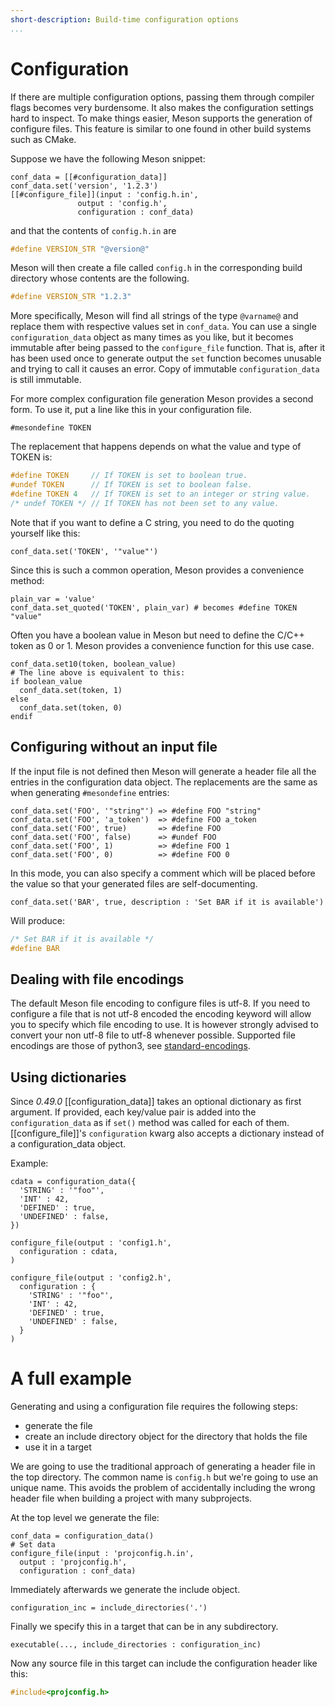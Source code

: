 ```yaml
---
short-description: Build-time configuration options
...
```


# Configuration

If there are multiple configuration options, passing them through
compiler flags becomes very burdensome. It also makes the
configuration settings hard to inspect. To make things easier, Meson
supports the generation of configure files. This feature is similar to
one found in other build systems such as CMake.

Suppose we have the following Meson snippet:

```meson
conf_data = [[#configuration_data]]
conf_data.set('version', '1.2.3')
[[#configure_file]](input : 'config.h.in',
               output : 'config.h',
               configuration : conf_data)
```

and that the contents of `config.h.in` are

```c
#define VERSION_STR "@version@"
```

Meson will then create a file called `config.h` in the corresponding
build directory whose contents are the following.

```c
#define VERSION_STR "1.2.3"
```

More specifically, Meson will find all strings of the type `@varname@`
and replace them with respective values set in `conf_data`. You can
use a single `configuration_data` object as many times as you like,
but it becomes immutable after being passed to the `configure_file`
function. That is, after it has been used once to generate output the
`set` function becomes unusable and trying to call it causes an error.
Copy of immutable `configuration_data` is still immutable.

For more complex configuration file generation Meson provides a second
form. To use it, put a line like this in your configuration file.

    #mesondefine TOKEN

The replacement that happens depends on what the value and type of TOKEN is:

```c
#define TOKEN     // If TOKEN is set to boolean true.
#undef TOKEN      // If TOKEN is set to boolean false.
#define TOKEN 4   // If TOKEN is set to an integer or string value.
/* undef TOKEN */ // If TOKEN has not been set to any value.
```

Note that if you want to define a C string, you need to do the quoting
yourself like this:

```meson
conf_data.set('TOKEN', '"value"')
```

Since this is such a common operation, Meson provides a convenience
method:

```meson
plain_var = 'value'
conf_data.set_quoted('TOKEN', plain_var) # becomes #define TOKEN "value"
```

Often you have a boolean value in Meson but need to define the C/C++
token as 0 or 1. Meson provides a convenience function for this use
case.

```meson
conf_data.set10(token, boolean_value)
# The line above is equivalent to this:
if boolean_value
  conf_data.set(token, 1)
else
  conf_data.set(token, 0)
endif
```

## Configuring without an input file

If the input file is not defined then Meson will generate a header
file all the entries in the configuration data object. The
replacements are the same as when generating `#mesondefine` entries:

```meson
conf_data.set('FOO', '"string"') => #define FOO "string"
conf_data.set('FOO', 'a_token')  => #define FOO a_token
conf_data.set('FOO', true)       => #define FOO
conf_data.set('FOO', false)      => #undef FOO
conf_data.set('FOO', 1)          => #define FOO 1
conf_data.set('FOO', 0)          => #define FOO 0
```

In this mode, you can also specify a comment which will be placed
before the value so that your generated files are self-documenting.

```meson
conf_data.set('BAR', true, description : 'Set BAR if it is available')
```

Will produce:

```c
/* Set BAR if it is available */
#define BAR
```

## Dealing with file encodings

The default Meson file encoding to configure files is utf-8. If you
need to configure a file that is not utf-8 encoded the encoding
keyword will allow you to specify which file encoding to use. It is
however strongly advised to convert your non utf-8 file to utf-8
whenever possible. Supported file encodings are those of python3, see
[standard-encodings](https://docs.python.org/3/library/codecs.html#standard-encodings).

## Using dictionaries

Since *0.49.0* [[configuration_data]] takes an optional dictionary as
first argument. If provided, each key/value pair is added into the
`configuration_data` as if `set()` method was called for each of them.
[[configure_file]]'s `configuration` kwarg also accepts a dictionary
instead of a configuration_data object.

Example:
```meson
cdata = configuration_data({
  'STRING' : '"foo"',
  'INT' : 42,
  'DEFINED' : true,
  'UNDEFINED' : false,
})

configure_file(output : 'config1.h',
  configuration : cdata,
)

configure_file(output : 'config2.h',
  configuration : {
    'STRING' : '"foo"',
    'INT' : 42,
    'DEFINED' : true,
    'UNDEFINED' : false,
  }
)

```

# A full example

Generating and using a configuration file requires the following steps:

 - generate the file
 - create an include directory object for the directory that holds the file
 - use it in a target

We are going to use the traditional approach of generating a header
file in the top directory. The common name is `config.h` but we're
going to use an unique name. This avoids the problem of accidentally
including the wrong header file when building a project with many
subprojects.

At the top level we generate the file:

```meson
conf_data = configuration_data()
# Set data
configure_file(input : 'projconfig.h.in',
  output : 'projconfig.h',
  configuration : conf_data)
```

Immediately afterwards we generate the include object.

```meson
configuration_inc = include_directories('.')
```

Finally we specify this in a target that can be in any subdirectory.

```meson
executable(..., include_directories : configuration_inc)
```

Now any source file in this target can include the configuration
header like this:

```c
#include<projconfig.h>
```
